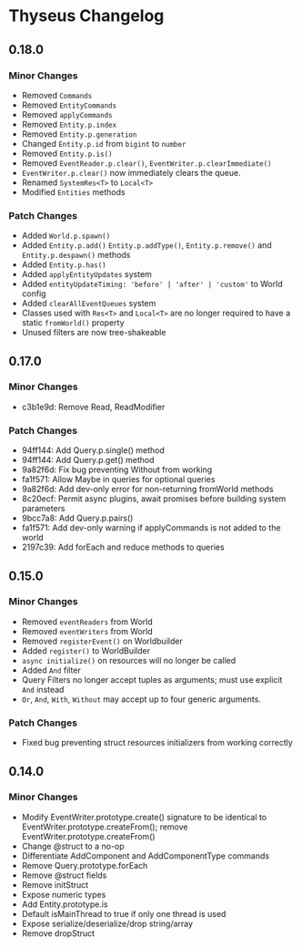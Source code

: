 # Thyseus Changelog

## 0.18.0

### Minor Changes

-   Removed `Commands`
-   Removed `EntityCommands`
-   Removed `applyCommands`
-   Removed `Entity.p.index`
-   Removed `Entity.p.generation`
-   Changed `Entity.p.id` from `bigint` to `number`
-   Removed `Entity.p.is()`
-   Removed `EventReader.p.clear()`, `EventWriter.p.clearImmediate()`
-   `EventWriter.p.clear()` now immediately clears the queue.
-   Renamed `SystemRes<T>` to `Local<T>`
-   Modified `Entities` methods

### Patch Changes

-   Added `World.p.spawn()`
-   Added `Entity.p.add()` `Entity.p.addType()`, `Entity.p.remove()` and
    `Entity.p.despawn()` methods
-   Added `Entity.p.has()`
-   Added `applyEntityUpdates` system
-   Added `entityUpdateTiming: 'before' | 'after' | 'custom'` to World config
-   Added `clearAllEventQueues` system
-   Classes used with `Res<T>` and `Local<T>` are no longer required to have a
    static `fromWorld()` property
-   Unused filters are now tree-shakeable

## 0.17.0

### Minor Changes

-   c3b1e9d: Remove Read<T>, ReadModifier

### Patch Changes

-   94ff144: Add Query.p.single() method
-   94ff144: Add Query.p.get() method
-   9a82f6d: Fix bug preventing Without from working
-   fa1f571: Allow Maybe<T> in queries for optional queries
-   9a82f6d: Add dev-only error for non-returning fromWorld methods
-   8c20ecf: Permit async plugins, await promises before building system
    parameters
-   9bcc7a8: Add Query.p.pairs()
-   fa1f571: Add dev-only warning if applyCommands is not added to the world
-   2197c39: Add forEach and reduce methods to queries

## 0.15.0

### Minor Changes

-   Removed `eventReaders` from World
-   Removed `eventWriters` from World
-   Removed `registerEvent()` on Worldbuilder
-   Added `register()` to WorldBuilder
-   `async initialize()` on resources will no longer be called
-   Added `And` filter
-   Query Filters no longer accept tuples as arguments; must use explicit `And`
    instead
-   `Or`, `And`, `With`, `Without` may accept up to four generic arguments.

### Patch Changes

-   Fixed bug preventing struct resources initializers from working correctly

## 0.14.0

### Minor Changes

-   Modify EventWriter.prototype.create() signature to be identical to
    EventWriter.prototype.createFrom(); remove
    EventWriter.prototype.createFrom()
-   Change @struct to a no-op
-   Differentiate AddComponent and AddComponentType commands
-   Remove Query.prototype.forEach
-   Remove @struct fields
-   Remove initStruct
-   Expose numeric types
-   Add Entity.prototype.is
-   Default isMainThread to true if only one thread is used
-   Expose serialize/deserialize/drop string/array
-   Remove dropStruct
